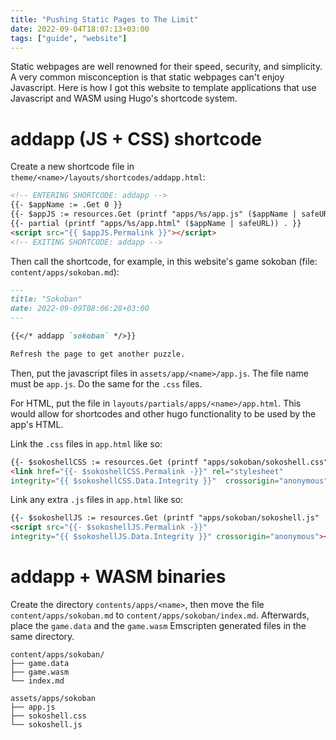 ```yaml
---
title: "Pushing Static Pages to The Limit"
date: 2022-09-04T18:07:13+03:00
tags: ["guide", "website"]
---
```


Static webpages are well renowned for their speed, security, and simplicity. A
very common misconception is that static webpages can't enjoy Javascript. Here
is how I got this website to template applications that use Javascript and WASM
using Hugo's shortcode system.

# addapp (JS + CSS) shortcode
Create a new shortcode file in `theme/<name>/layouts/shortcodes/addapp.html`:

```html
<!-- ENTERING SHORTCODE: addapp -->
{{- $appName := .Get 0 }}
{{- $appJS := resources.Get (printf "apps/%s/app.js" ($appName | safeURL)) }}
{{- partial (printf "apps/%s/app.html" ($appName | safeURL)) . }}
<script src="{{ $appJS.Permalink }}"></script>
<!-- EXITING SHORTCODE: addapp -->
```

Then call the shortcode, for example, in this website's game sokoban (file:
`content/apps/sokoban.md`):

```md
---
title: "Sokoban"
date: 2022-09-09T08:06:28+03:00
---

{{</* addapp `sokoban` */>}}

Refresh the page to get another puzzle.
```

Then, put the javascript files in `assets/app/<name>/app.js`. The file name must
be `app.js`. Do the same for the `.css` files. 

For HTML, put the file in `layouts/partials/apps/<name>/app.html`. This would
allow for shortcodes and other hugo functionality to be used by the app's HTML.

Link the `.css` files in `app.html` like so:

```html
{{- $sokoshellCSS := resources.Get (printf "apps/sokoban/sokoshell.css" | safeURL) | resources.Fingerprint "md5" -}}
<link href="{{- $sokoshellCSS.Permalink -}}" rel="stylesheet" 
integrity="{{ $sokoshellCSS.Data.Integrity }}"  crossorigin="anonymous"/>
```

Link any extra `.js` files in `app.html` like so:

```html
{{- $sokoshellJS := resources.Get (printf "apps/sokoban/sokoshell.js" | safeURL) |resources.Fingerprint "md5" -}}
<script src="{{- $sokoshellJS.Permalink -}}"
integrity="{{ $sokoshellJS.Data.Integrity }}" crossorigin="anonymous"></script>
```

# addapp + WASM binaries
Create the directory `contents/apps/<name>`, then move the file
`content/apps/sokoban.md` to `content/apps/sokoban/index.md`. Afterwards, place
the `game.data` and the `game.wasm` Emscripten generated files in the same
directory.

```
content/apps/sokoban/
├── game.data
├── game.wasm
└── index.md
```

```
assets/apps/sokoban
├── app.js
├── sokoshell.css
└── sokoshell.js
```
